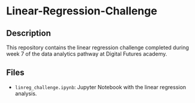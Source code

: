 # Linear-Regression-Challenge

## Description
This repository contains the linear regression challenge completed during week 7 of the data analytics pathway at Digital Futures academy.

## Files
- `linreg_challenge.ipynb`: Jupyter Notebook with the linear regression analysis.
